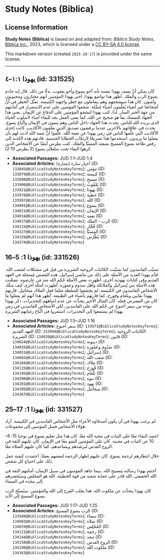 # Study Notes (Biblica)

## License Information

**Study Notes (Biblica)** is based on and adapted from: _Biblica Study Notes_, [Biblica Inc.](https://www.biblica.com/), 2023, which is licensed under a [CC BY-SA 4.0 license](https://creativecommons.org/licenses/by-sa/4.0/legalcode.en).

This markdown version (created `2025-10-17`) is provided under the same license.



--------------------------------

## يهوذا ١:١–٤ (id: 331525)

كان يمكن أنْ يصف يهوذا نفسه بأنه أخو يسوع وأخو يعقوب. بدلًا من ذلك، قال إنه خادم يسوع الرب والملك. أظهر هذا تواضع يهوذا. أخبر يهوذا المؤمنين أنهم مختارون ومحبوبون وآمنون. كان هذا سيشجعهم وهم يتعاملون مع خطر واجهته الكنيسة. تمثَّل الخطر في أنَّ أشخاصًا غير أتقياء يُعلِّمون أشياء مُضِّلة. شجعوا المؤمنين على عدم الاستمرار في أمانتهم من جهة الخبر السار. لذا، كتب يهوذا ليشجع المؤمنين على الدفاع عن الإيمان. يعني هذا الجهاد للتمسك بما هو صحيح عن الله، كما يعني العمل بجد للبقاء أمناء لأسلوب الحياة الذي يريده الله للناس. يحدث هذا الجهاد داخل الناس وهم ينمون في الإيمان واتِّباع يسوع. يحدث في علاقاتهم بالآخرين عندما يرفضون تصديق الذين يعلمون الأكاذيب. كانت إحدى الأكاذيب التي علَّمها الناس في زمن يهوذا عن نعمة الله. علَّموا أنَّ نعمة الله أذنت لهم بأن يفعلوا ما يريدون. استخدموا هذا تصريحًا لارتكاب الخطايا الجنسية. قادتهم هذه الكذبة إلى رفض طاعة يسوع المسيح بصفته المسيَّا والملك. كتب بطرس أيضًا عن الأشخاص الذين كرهوا البقاء تحت سلطان يسوع (2 بطرس 2:10\).

* **Associated Passages:** JUD 1:1–JUD 1:4
* **Associated Articles:** أخبار سارة (بشارة) (ID: `133845@BiblicaStudyNotesKeyTerms`); مؤمن (ID: `133879@BiblicaStudyNotesKeyTerms`); كنيسة (ID: `133898@BiblicaStudyNotesKeyTerms`); مسيح (ID: `133900@BiblicaStudyNotesKeyTerms`); يَعْقُوبُ (ID: `133921@BiblicaStudyNotesKeyTerms`); يهوذا (ID: `133970@BiblicaStudyNotesKeyTerms`); خطية (ID: `133997@BiblicaStudyNotesKeyTerms`); الله (ID: `134001@BiblicaStudyNotesKeyTerms`); يسوع (ID: `134021@BiblicaStudyNotesKeyTerms`); الإيمان (ID: `134034@BiblicaStudyNotesKeyTerms`); نعمة (ID: `134037@BiblicaStudyNotesKeyTerms`); الرب - الملك (ID: `134131@BiblicaStudyNotesKeyTerms`); فُجَّارِ (ID: `134327@BiblicaStudyNotesKeyTerms`); المسيّا (ID: `134329@BiblicaStudyNotesKeyTerms`); بُطْرُس (ID: `134374@BiblicaStudyNotesKeyTerms`)

## يهوذا 1: 5–16 (id: 331526)

تسبَّب الفاسدون كما تسبَّبت الكائنات الروحية الشريرة من قبل في مشكلات لشعب الله. قدَّم يهوذا العديد من الأمثلة على ذلك من ماضي إسرائيل. هذه القصص مُسجلة في العهد القديم وفي كتابات يهودية أخرى. أظهرت بعض الأمثلة حُكم الله ضد مَن عارضوه. تضمَّنت هذه الأمثلة بني إسرائيل والملائكة وأهل سدوم وعموره. أظهرت أمثلة أخرى كيف سَلَك الأشخاص الفاسدون في الكنيسة. لم يخضعوا للسلطة مثلما فعل الملاك ميخائيل. قارنهم يهوذا بقايين وبلعام وقورح، كما قارنهم بأشياء في الطبيعة. أظهر هذا أنهم لم يفعلوا ما كان من المفترض فعله. كان المثال الأخير يتحدَّث عن عدم انتباههم للتحذيرات. ذكر يهوذا نبوءة من سِفر أخنوخ عن حُكم الله على الفاسدين. لكن الأشخاص الفاسدين في زمن يهوذا لم يستمعوا إلى التحذيرات. استمروا في اتِّباع رغباتهم الشريرة.

* **Associated Passages:** JUD 1:5–JUD 1:16
* **Associated Articles:** سفر أخنوخ (ID: `133971@BiblicaStudyNotesKeyTerms`); العهد القديم (ID: `133994@BiblicaStudyNotesKeyTerms`); الكائنات الروحية الشريرة (ID: `134020@BiblicaStudyNotesKeyTerms`); قايين (ID: `134024@BiblicaStudyNotesKeyTerms`); دينونة (ID: `134035@BiblicaStudyNotesKeyTerms`); سَدُومَ وعَمُورَة (ID: `134051@BiblicaStudyNotesKeyTerms`); إسرائيل (ID: `134082@BiblicaStudyNotesKeyTerms`); شعب الله (ID: `134104@BiblicaStudyNotesKeyTerms`); ملاك (ID: `134115@BiblicaStudyNotesKeyTerms`); قُورَح (ID: `134195@BiblicaStudyNotesKeyTerms`); بَلْعَام (ID: `134200@BiblicaStudyNotesKeyTerms`); نبوة (ID: `134201@BiblicaStudyNotesKeyTerms`); يهود (ID: `134305@BiblicaStudyNotesKeyTerms`); ميخائيل (ID: `134367@BiblicaStudyNotesKeyTerms`)

## يهوذا 1: 17–25 (id: 331527)

لم يرغب يهوذا في أن يكون أصدقاؤه الأعزاء مثل الأشخاص الفاسدين في الكنيسة. أراد هؤلاء الأشخاص فصل المؤمنين إلى مجموعات. 

اعتمد البقاء معًا على الثبات في محبة الله معًا. كان هذا مثل تعليم يسوع في يوحنا 15: 9–10 عن الثبات في محبته. كان على المؤمنين النمو معًا في الإيمان. كان عليهم الثقة في الروح القدس ليرشدهم ويساعدهم، كما كان عليهم الصلاة معًا. 

خلال انتظارهم لرحمة يسوع، كان عليهم إظهار الرحمة لبعضهم بعضًا. اعتمدت كيفية عمل ذلك على احتياج كل شخص. 

أختتم يهوذا رسالته بتسبيح الله. بينما جاهد المؤمنون في سبيل الإيمان، أمكنهم الثقة في الله الحقيقي. الله قادر على حماية شعبه من قوة الخطيئة. الله هو المخلص وسيُحضرهم إلى مجده في السماء.

كان يهوذا يتحدَّث عن ملكوت الله. هذا يجلب الفرح إلى الله والمؤمنين. سيُسبَّح الرب يسوع المسيح إلى الأبد.

* **Associated Passages:** JUD 1:17–JUD 1:25
* **Associated Articles:** الرب يسوع المسيح (ID: `133948@BiblicaStudyNotesKeyTerms`); سماء (ID: `134003@BiblicaStudyNotesKeyTerms`); صلاة (ID: `134029@BiblicaStudyNotesKeyTerms`); المُخَلِص (ID: `134121@BiblicaStudyNotesKeyTerms`); رحمة (ID: `134144@BiblicaStudyNotesKeyTerms`); مجد (ID: `134150@BiblicaStudyNotesKeyTerms`); الروح القدس (ID: `134190@BiblicaStudyNotesKeyTerms`); ملكوت الله (ID: `134363@BiblicaStudyNotesKeyTerms`)

